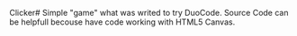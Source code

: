 Clicker#
Simple "game" what was writed to try DuoCode.
Source Code can be helpfull becouse have code working with HTML5 Canvas.
